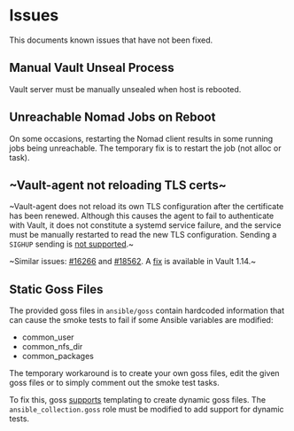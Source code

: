 # Issues

This documents known issues that have not been fixed.

## Manual Vault Unseal Process

Vault server must be manually unsealed when host is rebooted.

## Unreachable Nomad Jobs on Reboot

On some occasions, restarting the Nomad client results in some running jobs
being unreachable. The temporary fix is to restart the job (not alloc or task).

## ~Vault-agent not reloading TLS certs~

~Vault-agent does not reload its own TLS configuration after the certificate has
been renewed. Although this causes the agent to fail to authenticate with Vault,
it does not constitute a systemd service failure, and the service must be
manually restarted to read the new TLS configuration. Sending a `SIGHUP` sending
is [not supported](https://github.com/hashicorp/vault/issues/20538).~

~Similar issues: [#16266](https://github.com/hashicorp/vault/issues/16266) and
[#18562](https://github.com/hashicorp/vault/issues/18562). A
[fix](https://github.com/hashicorp/vault/pull/19002) is available in Vault
1.14.~

## Static Goss Files

The provided goss files in `ansible/goss` contain hardcoded information that can
cause the smoke tests to fail if some Ansible variables are modified:

- common_user
- common_nfs_dir
- common_packages

The temporary workaround is to create your own goss files, edit the given goss
files or to simply comment out the smoke test tasks.

To fix this, goss
[supports](https://github.com/goss-org/goss/blob/master/docs/gossfile.md#templates)
templating to create dynamic goss files. The `ansible_collection.goss` role must
be modified to add support for dynamic tests.
